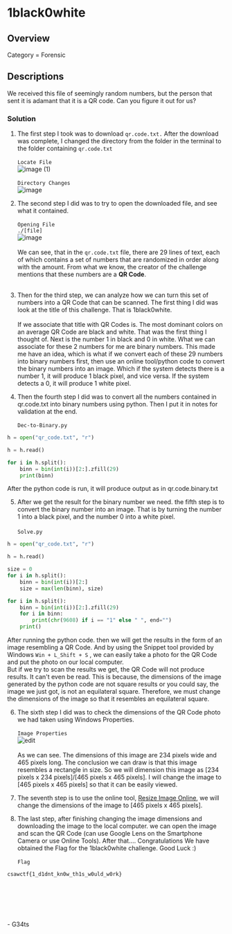 # 1black0white

## Overview
Category = Forensic

## Descriptions
We received this file of seemingly random numbers, but the person that sent it is adamant that it is a QR code. Can you figure it out for us?

### Solution
1. The first step I took was to download ```qr.code.txt.``` After the download was complete, I changed the directory from the folder in the terminal to the folder containing ```qr.code.txt``` <br/> <br/>
```Locate File``` <br/>
![image (1)](https://github.com/G34ts/cjv_writeups/assets/126637263/5e389f94-6cee-44da-979b-a15dd320ea27) <br/> <br/>
```Directory Changes``` <br/>
![image](https://github.com/G34ts/cjv_writeups/assets/126637263/e440ef54-1302-4834-a2e0-dbc833da50fd) <br/>

2. The second step I did was to try to open the downloaded file, and see what it contained. <br/> <br/>
```Opening File``` <br/>
```./[file]``` <br/>
![image](https://github.com/G34ts/cjv_writeups/assets/126637263/174d578c-ce60-4672-a9b2-ac0280eb12eb) <br/> <br/>
We can see, that in the ```qr.code.txt``` file, there are 29 lines of text, each of which contains a set of numbers that are randomized in order along with the amount. From what we know, the creator of the challenge mentions that these numbers are a **QR Code**. <br/> <br/>

3. Then for the third step, we can analyze how we can turn this set of numbers into a QR Code that can be scanned. The first thing I did was look at the title of this challenge. That is 1black0white. <br/> <br/>
If we associate that title with QR Codes is. The most dominant colors on an average QR Code are black and white. That was the first thing I thought of. Next is the number 1 in black and 0 in white. What we can associate for these 2 numbers for me are binary numbers. This made me have an idea, which is what if we convert each of these 29 numbers into binary numbers first, then use an online tool/python code to convert the binary numbers into an image. Which if the system detects there is a number 1, it will produce 1 black pixel, and vice versa. If the system detects a 0, it will produce 1 white pixel.

4. Then the fourth step I did was to convert all the numbers contained in qr.code.txt into binary numbers using python. Then I put it in notes for validation at the end. <br/> <br/>
```Dec-to-Binary.py``` <br/>
```py
h = open("qr_code.txt", "r")

h = h.read()

for i in h.split():
    binn = bin(int(i))[2:].zfill(29)
    print(binn)
```
After the python code is run, it will produce output as in qr.code.binary.txt

5. After we get the result for the binary number we need. the fifth step is to convert the binary number into an image. That is by turning the number 1 into a black pixel, and the number 0 into a white pixel. <br/> <br/>
```Solve.py``` <br/>
```py
h = open("qr_code.txt", "r")

h = h.read()

size = 0
for i in h.split():
    binn = bin(int(i))[2:]
    size = max(len(binn), size)

for i in h.split():
    binn = bin(int(i))[2:].zfill(29)
    for i in binn:
        print(chr(9608) if i == "1" else " ", end="")
    print()
```
After running the python code. then we will get the results in the form of an image resembling a QR Code. And by using the Snippet tool provided by Windows ```Win + L_Shift + S``` , we can easily take a photo for the QR Code and put the photo on our local computer. <br/> 
But if we try to scan the results we get, the QR Code will not produce results. It can't even be read. This is because, the dimensions of the image generated by the python code are not square results or you could say, the image we just got, is not an equilateral square. Therefore, we must change the dimensions of the image so that it resembles an equilateral square.

6. The sixth step I did was to check the dimensions of the QR Code photo we had taken using Windows Properties. <br/> <br/>
```Image Properties```<br/>
![edit](https://github.com/G34ts/cjv_writeups/assets/126637263/63292047-5585-49f8-8102-9f96040247c9) <br/> <br/>
As we can see. The dimensions of this image are 234 pixels wide and 465 pixels long. The conclusion we can draw is that this image resembles a rectangle in size. So we will dimension this image as [234 pixels x 234 pixels]/[465 pixels x 465 pixels]. I will change the image to [465 pixels x 465 pixels] so that it can be easily viewed. 

7. The seventh step is to use the online tool, <a href="https://www.img2go.com/resize-image" target="_blank">Resize Image Online</a>, we will change the dimensions of the image to [465 pixels x 465 pixels]. <br/> 

8. The last step, after finishing changing the image dimensions and downloading the image to the local computer. we can open the image and scan the QR Code (can use Google Lens on the Smartphone Camera or use Online Tools). After that.... Congratulations We have obtained the Flag for the 1black0white challenge. Good Luck :) <br/> <br/>
```Flag``` <br/>
```txt
csawctf{1_d1dnt_kn0w_th1s_w0uld_w0rk}
```
<br/>
<br/>
<br/>
<br/>
<br/>
- G34ts
